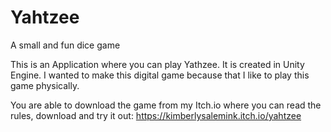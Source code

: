 # Yahtzee
A small and fun dice game

This is an Application where you can play Yathzee.
It is created in Unity Engine.
I wanted to make this digital game because that I like to play this game physically.

You are able to download the game from my Itch.io where you can read the rules, download and try it out: 
https://kimberlysalemink.itch.io/yahtzee
